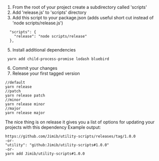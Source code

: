 1. From the root of your project create a subdirectory called 'scripts'
2. Add 'release.js' to 'scripts' directory
3. Add this script to your package.json (adds useful short cut instead of 'node scripts/release.js')
```
  "scripts": {
    "release": "node scripts/release"
  },
```
5. Install additional dependencies
```
 yarn add child-process-promise lodash bluebird
```
6. Commit your changes
7. Release your first tagged version
```
//default
yarn release
//patch
yarn release patch
//minor
yarn release minor
//major
yarn release major
```
The nice thing is on release it gives you a list of options for updating your projects with this dependency
Example output:

```
https://github.com/Jimib/utility-scripts/releases/tag/1.0.0
-or-
"utility": "github:Jimib/utility-scripts#1.0.0"
-or-
yarn add Jimib/utility-scripts#1.0.0
```
